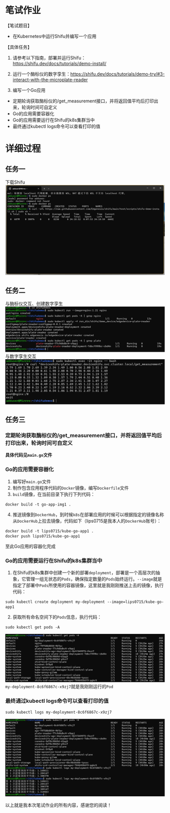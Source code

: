 # 笔试作业
【笔试题目】

* 在Kubernetes中运行Shifu并编写一个应用

【具体任务】

1. 请参考以下指南，部署并运行Shifu：https://shifu.dev/docs/tutorials/demo-install/

2. 运行一个酶标仪的数字孪生：https://shifu.dev/docs/tutorials/demo-try/#3-interact-with-the-microplate-reader

3. 编写一个Go应用
- 定期轮询获取酶标仪的/get_measurement接口，并将返回值平均后打印出来，轮询时间可自定义 
- Go的应用需要容器化
- Go的应用需要运行在Shifu的k8s集群当中
- 最终通过kubectl logs命令可以查看打印的值

# 详细过程
## 任务一
下载Shifu
![](https://github.com/Mirrre/Shifu/blob/main/%E6%AD%A5%E9%AA%A4%E6%88%AA%E5%9B%BE/1%E3%80%81%E4%B8%8B%E8%BD%BDShifu.png)
## 任务二
与酶标仪交互、创建数字孪生
![](步骤截图\2、与酶标仪交互、创建数字孪生.png)
与数字孪生交互
![](步骤截图\3、与数字孪生交互.png)
## 任务三
### 定期轮询获取酶标仪的/get_measurement接口，并将返回值平均后打印出来，轮询时间可自定义

**具体代码见`main.go`文件**

### Go的应用需要容器化

1. 编写好`main.go`文件
2. 制作包含应用程序代码的`Docker`镜像，编写`Dockerfile`文件
3. `build`镜像，在当前目录下执行下列代码：
```shell
docker build -t go-app-img1 . 
```

4. 推送镜像到`DockerHub`，到时候`k8s`在部署应用的时候可以根据指定的镜像名称从`DockerHub`上拉去镜像，代码如下（lips0715是我本人的`DockerHub`账号）：

```shell
docker build -t lips0715/kube-go-app1 .
docker push lips0715/kube-go-app1
```
至此Go应用的容器化完成
### Go的应用需要运行在Shifu的k8s集群当中
1. 在Shifu的k8s集群中创建一个新的部署`deployment`，部署是一个高层次的抽象，它管理一组无状态的`Pods`，确保指定数量的`Pods`始终运行。`--image`就是指定了部署中`Pods`所使用的容器镜像，这里就是我刚刚推送上去的镜像，执行代码：
```shell
sudo kubectl create deployment my-deployment --image=lips0715/kube-go-app1
```
2. 获取所有命名空间下的`Pods`信息，执行代码：
```shell
sudo kubectl get pods -A
```
![](步骤截图\4、获取所有命名空间下的Pods信息.png)
`my-deployment-8c6f6867c-x9zj7`就是我刚刚运行的`Pod`
### 最终通过kubectl logs命令可以查看打印的值
```shell
sudo kubectl logs my-deployment-8c6f6867c-x9zj7
```
![](步骤截图\5、最终完成效果.png)


以上就是我本次笔试作业的所有内容，感谢您的阅读！